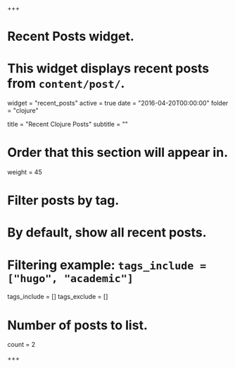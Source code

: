 +++
# Recent Posts widget.
# This widget displays recent posts from `content/post/`.
widget = "recent_posts"
active = true
date = "2016-04-20T00:00:00"
folder = "clojure"

title = "Recent Clojure Posts"
subtitle = ""

# Order that this section will appear in.
weight = 45

# Filter posts by tag.
#  By default, show all recent posts.
#  Filtering example: `tags_include = ["hugo", "academic"]`
tags_include = []
tags_exclude = []

# Number of posts to list.
count = 2

+++
